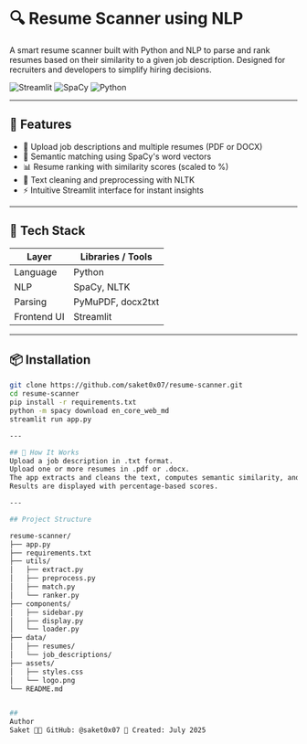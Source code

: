 # 🔍 Resume Scanner using NLP

A smart resume scanner built with Python and NLP to parse and rank resumes based on their similarity to a given job description. Designed for recruiters and developers to simplify hiring decisions.

![Streamlit](https://img.shields.io/badge/Built%20With-Streamlit-blue?logo=streamlit)
![SpaCy](https://img.shields.io/badge/NLP-SpaCy-green?logo=spacy)
![Python](https://img.shields.io/badge/Python-3.10+-yellow?logo=python)

---

## 🚀 Features

- 📂 Upload job descriptions and multiple resumes (PDF or DOCX)
- 🧠 Semantic matching using SpaCy's word vectors
- 📊 Resume ranking with similarity scores (scaled to %)
- 🧹 Text cleaning and preprocessing with NLTK
- ⚡ Intuitive Streamlit interface for instant insights

---

## 🧰 Tech Stack

| Layer         | Libraries / Tools     |
|---------------|-----------------------|
| Language      | Python                |
| NLP           | SpaCy, NLTK           |
| Parsing       | PyMuPDF, docx2txt     |
| Frontend UI   | Streamlit             |

---

## 📦 Installation

```bash
git clone https://github.com/saket0x07/resume-scanner.git
cd resume-scanner
pip install -r requirements.txt
python -m spacy download en_core_web_md
streamlit run app.py

---

## 📄 How It Works
Upload a job description in .txt format.
Upload one or more resumes in .pdf or .docx.
The app extracts and cleans the text, computes semantic similarity, and ranks resumes by relevance.
Results are displayed with percentage-based scores.

---

## Project Structure

resume-scanner/
├── app.py
├── requirements.txt
├── utils/
│   ├── extract.py
│   ├── preprocess.py
│   ├── match.py
│   └── ranker.py
├── components/
│   ├── sidebar.py
│   ├── display.py
│   └── loader.py
├── data/
│   ├── resumes/
│   └── job_descriptions/
├── assets/
│   ├── styles.css
│   └── logo.png
└── README.md


##
Author
Saket 👨‍💻 GitHub: @saket0x07 📅 Created: July 2025
